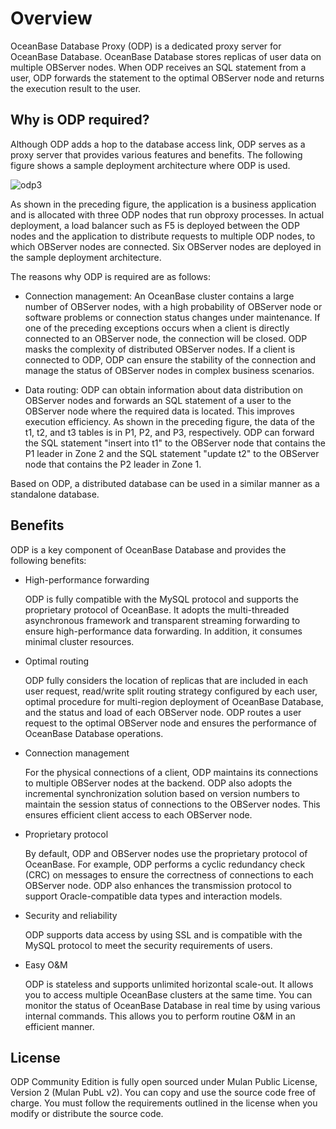 # Overview

OceanBase Database Proxy (ODP) is a dedicated proxy server for OceanBase Database. OceanBase Database stores replicas of user data on multiple OBServer nodes. When ODP receives an SQL statement from a user, ODP forwards the statement to the optimal OBServer node and returns the execution result to the user.

## Why is ODP required?

Although ODP adds a hop to the database access link, ODP serves as a proxy server that provides various features and benefits. The following figure shows a sample deployment architecture where ODP is used.

![odp3](https://obbusiness-private.oss-cn-shanghai.aliyuncs.com/doc/img/observer-enterprise/V4.1.0/EN_US/7.reference/600.data-link/odp.png)

As shown in the preceding figure, the application is a business application and is allocated with three ODP nodes that run obproxy processes. In actual deployment, a load balancer such as F5 is deployed between the ODP nodes and the application to distribute requests to multiple ODP nodes, to which OBServer nodes are connected. Six OBServer nodes are deployed in the sample deployment architecture.

The reasons why ODP is required are as follows:

* Connection management: An OceanBase cluster contains a large number of OBServer nodes, with a high probability of OBServer node or software problems or connection status changes under maintenance. If one of the preceding exceptions occurs when a client is directly connected to an OBServer node, the connection will be closed. ODP masks the complexity of distributed OBServer nodes. If a client is connected to ODP, ODP can ensure the stability of the connection and manage the status of OBServer nodes in complex business scenarios.

* Data routing: ODP can obtain information about data distribution on OBServer nodes and forwards an SQL statement of a user to the OBServer node where the required data is located. This improves execution efficiency. As shown in the preceding figure, the data of the t1, t2, and t3 tables is in P1, P2, and P3, respectively. ODP can forward the SQL statement "insert into t1" to the OBServer node that contains the P1 leader in Zone 2 and the SQL statement "update t2" to the OBServer node that contains the P2 leader in Zone 1.

Based on ODP, a distributed database can be used in a similar manner as a standalone database.

## Benefits

ODP is a key component of OceanBase Database and provides the following benefits:

* High-performance forwarding

   ODP is fully compatible with the MySQL protocol and supports the proprietary protocol of OceanBase. It adopts the multi-threaded asynchronous framework and transparent streaming forwarding to ensure high-performance data forwarding. In addition, it consumes minimal cluster resources.

* Optimal routing

   ODP fully considers the location of replicas that are included in each user request, read/write split routing strategy configured by each user, optimal procedure for multi-region deployment of OceanBase Database, and the status and load of each OBServer node. ODP routes a user request to the optimal OBServer node and ensures the performance of OceanBase Database operations.

* Connection management

   For the physical connections of a client, ODP maintains its connections to multiple OBServer nodes at the backend. ODP also adopts the incremental synchronization solution based on version numbers to maintain the session status of connections to the OBServer nodes. This ensures efficient client access to each OBServer node.

* Proprietary protocol

   By default, ODP and OBServer nodes use the proprietary protocol of OceanBase. For example, ODP performs a cyclic redundancy check (CRC) on messages to ensure the correctness of connections to each OBServer node. ODP also enhances the transmission protocol to support Oracle-compatible data types and interaction models.

* Security and reliability

   ODP supports data access by using SSL and is compatible with the MySQL protocol to meet the security requirements of users.

* Easy O&M

   ODP is stateless and supports unlimited horizontal scale-out. It allows you to access multiple OceanBase clusters at the same time. You can monitor the status of OceanBase Database in real time by using various internal commands. This allows you to perform routine O&M in an efficient manner.

## License

ODP Community Edition is fully open sourced under Mulan Public License, Version 2 (Mulan PubL v2). You can copy and use the source code free of charge. You must follow the requirements outlined in the license when you modify or distribute the source code.
